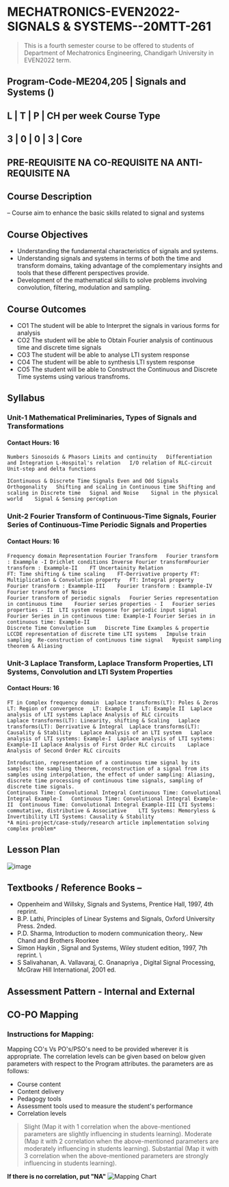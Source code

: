 # MECHATRONICS-EVEN2022-SIGNALS & SYSTEMS--20MTT-261

> This is a fourth semester course to be offered to students of Department of Mechatronics Engineering, Chandigarh University in EVEN2022 term.

Program-Code-ME204,205 | Signals and Systems ()
------------------------------------
L	| T |	P |	CH per week	Course Type
------------------------------------
3 | 0 |	0 |	3 |	Core
--------------------------------------------
PRE-REQUISITE	NA
CO-REQUISITE	NA
ANTI-REQUISITE	NA
------------------------------------------

## Course Description 
– Course aim to enhance the basic skills related to signal and systems

## Course Objectives 
- Understanding the fundamental characteristics of signals and systems.  
- Understanding signals and systems in terms of both the time and transform domains, taking advantage of the complementary insights and tools that these different perspectives provide.
- Development of the mathematical skills to solve problems involving convolution, filtering, modulation and sampling.

## Course Outcomes

- CO1	The student will be able to Interpret the signals in various forms for analysis
- CO2	The student will be able to Obtain Fourier analysis of continuous time and discrete time signals
- CO3	The student will be able to analyse LTI system response
- CO4	The student will be able to synthesis LTI system response
- CO5	The student will be able to Construct the Continuous and Discrete Time systems using various transfroms.

## Syllabus

### Unit-1	Mathematical Preliminaries, Types of Signals and Transformations
	
#### Contact Hours: 16
	Numbers	Sinosoids & Phasors	Limits and continuity	Differentiation and Integration	L-Hospital's relation	I/O relation of RLC-circuit	Unit-step and delta functions

	IContinuous & Discrete Time Signals	Even and Odd Signals	Orthogonality	Shifting and scaling in Continuous time	Shifting and scaling in Discrete time	Signal and Noise	Signal in the physical world	Signal & Sensing perception

### Unit-2	Fourier Transform of Continuous-Time Signals, Fourier Series of Continuous-Time Periodic Signals and Properties

#### Contact Hours: 16
	Frequency domain Representation	Fourier Transform	Fourier transform : Exammple -I	Drichlet conditions	Inverse Fourier transformFourier transform : Exammple-II	FT Uncertainity Relation
	FT: Time shifting & time scaling	FT-Derrivative property	FT: Multiplication & Convolution property	FT: Integral property	Fourier transform : Exammple-III	Fourier transform : Exammple-IV	Fourier transform of Noise
	Fourier transform of periodic signals	Fourier Series representation in continuous time	Fourier series properties - I	Fourier series properties - II	LTI system response for periodic input signal	Fourier Series in in continuous time: Example-I	Fourier Series in in continuous time: Example-II
	Discrete Time Convulution sum	Discrete Time Examples & propertie	LCCDE representation of discrete time LTI systems	Impulse train sampling	Re-construction of continuous time signal	Nyquist sampling theorem & Aliasing
	
### Unit-3	Laplace Transform, Laplace Transform Properties, LTI Systems, Convolution and LTI System Properties
	
#### Contact Hours: 16
	FT in Complex frequency domain	Laplace transforms(LT): Poles & Zeros	LT: Region of convergence	LT: Example I	LT: Example II	Laplace analysis of LTI systems	Laplace Analysis of RLC circuits
	Laplace transforms(LT): Linearity, shifting & Scaling	Laplace transforms(LT): Derrivative & Integral	Laplace transforms(LT): Causality & Stability	Laplace Analysis of an LTI system 	Laplace analysis of LTI systems: Example-I	Laplace analysis of LTI systems: Example-II	Laplace Analysis of First Order RLC circuits	Laplace Analysis of Second Order RLC circuits

	Introduction, representation of a continuous time signal by its samples: the sampling theorem, reconstruction of a signal from its samples using interpolation, the effect of under sampling: Aliasing, discrete time processing of continuous time signals, sampling of discrete time signals.
	Continuous Time: Convolutional Integral	Continuous Time: Convolutional Integral Example-I	Continuous Time: Convolutional Integral Example-II	Continuous Time: Convolutional Integral Example-III	LTI Systems: commutative, distributive & Associative	LTI Systems: Memoryless & Invertibility	LTI Systems: Causality & Stability
	*A mini-project/case-study/research article implementation solving complex problem*



## Lesson Plan

![image](https://user-images.githubusercontent.com/61932746/148655901-365d1e3f-faa5-40f2-bc98-5597b709ece5.png)


## Textbooks / Reference Books – 

- Oppenheim and Willsky, Signals and Systems, Prentice Hall, 1997, 4th reprint.
- B.P. Lathi, Principles of Linear Systems and Signals, Oxford University Press. 2nded.
- P.D. Sharma, Introduction to modern communication theory,. New Chand and Brothers Roorkee
- Simon Haykin , Signal and Systems, Wiley student edition, 1997, 7th reprint. \
- S Salivahanan, A. Vallavaraj, C. Gnanapriya , Digital Signal Processing, McGraw Hill International, 2001 ed.

## Assessment Pattern - Internal and External


## CO-PO Mapping

### Instructions for Mapping:
Mapping CO's Vs PO's/PSO's need to be provided wherever it is appropriate. The correlation levels can be given based on below given parameters with respect to the Program attributes. the parameters are as follows:

- Course content
- Content delivery
- Pedagogy tools
- Assessment tools used to measure the student's performance
- Correlation levels

> Slight (Map it with 1 correlation when the above-mentioned parameters are slightly influencing in students learning).
> Moderate (Map it with 2 correlation when the above-mentioned parameters are moderately influencing in students learning).
> Substantial (Map it with 3 correlation when the above-mentioned parameters are strongly influencing in students learning).

**If there is no correlation, put "NA"**
![Mapping Chart](https://github.com/ChandigarhUniv/MECHATRONICS-EVEN2022-SIGNALS-SYSTEMS--20MTT-261-/blob/main/Gallery/co-po%20sas.PNG)
